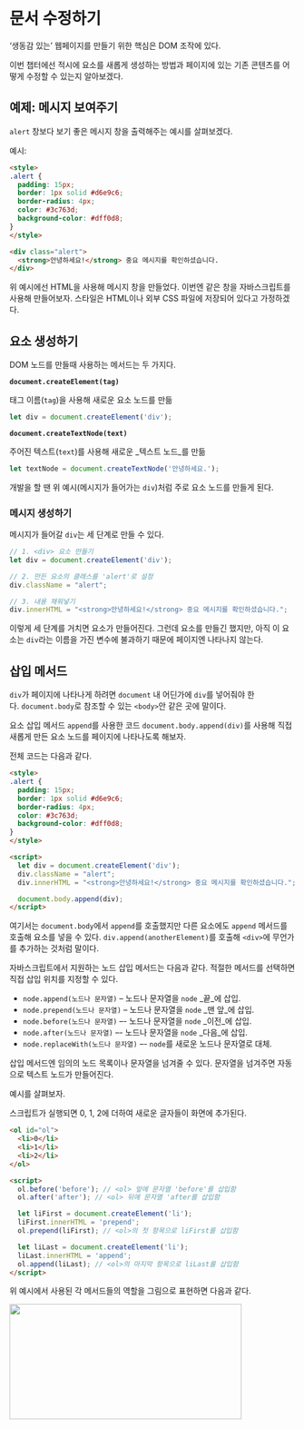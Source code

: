 # 문서 수정하기

‘생동감 있는’ 웹페이지를 만들기 위한 핵심은 DOM 조작에 있다.

이번 챕터에선 적시에 요소를 새롭게 생성하는 방법과 페이지에 있는 기존 콘텐츠를 어떻게 수정할 수 있는지 알아보겠다.

## 예제: 메시지 보여주기

`alert` 창보다 보기 좋은 메시지 창을 출력해주는 예시를 살펴보겠다.

예시:
```html
<style>
.alert {
  padding: 15px;
  border: 1px solid #d6e9c6;
  border-radius: 4px;
  color: #3c763d;
  background-color: #dff0d8;
}
</style>

<div class="alert">
  <strong>안녕하세요!</strong> 중요 메시지를 확인하셨습니다.
</div>
```

위 예시에선 HTML을 사용해 메시지 창을 만들었다. 이번엔 같은 창을 자바스크립트를 사용해 만들어보자. 스타일은 HTML이나 외부 CSS 파일에 저장되어 있다고 가정하겠다.

## 요소 생성하기

DOM 노드를 만들때 사용하는 메서드는 두 가지다.

**`document.createElement(tag)`**

태그 이름(`tag`)을 사용해 새로운 요소 노드를 만듦

```js
let div = document.createElement('div');
```

**`document.createTextNode(text)`**

주어진 텍스트(`text`)를 사용해 새로운 _텍스트 노드_를 만듦

```js
let textNode = document.createTextNode('안녕하세요.');
```

개발을 할 땐 위 예시(메시지가 들어가는 `div`)처럼 주로 요소 노드를 만들게 된다.

### 메시지 생성하기

메시지가 들어갈 `div`는 세 단계로 만들 수 있다.

```js
// 1. <div> 요소 만들기
let div = document.createElement('div');

// 2. 만든 요소의 클래스를 'alert'로 설정
div.className = "alert";

// 3. 내용 채워넣기
div.innerHTML = "<strong>안녕하세요!</strong> 중요 메시지를 확인하셨습니다.";
```

이렇게 세 단계를 거치면 요소가 만들어진다. 그런데 요소를 만들긴 했지만, 아직 이 요소는 `div`라는 이름을 가진 변수에 불과하기 때문에 페이지엔 나타나지 않는다.

## 삽입 메서드

`div`가 페이지에 나타나게 하려면 `document` 내 어딘가에 `div`를 넣어줘야 한다. `document.body`로 참조할 수 있는 `<body>`안 같은 곳에 말이다.

요소 삽입 메서드 `append`를 사용한 코드 `document.body.append(div)`를 사용해 직접 새롭게 만든 요소 노드를 페이지에 나타나도록 해보자.

전체 코드는 다음과 같다.

```html
<style>
.alert {
  padding: 15px;
  border: 1px solid #d6e9c6;
  border-radius: 4px;
  color: #3c763d;
  background-color: #dff0d8;
}
</style>

<script>
  let div = document.createElement('div');
  div.className = "alert";
  div.innerHTML = "<strong>안녕하세요!</strong> 중요 메시지를 확인하셨습니다.";

  document.body.append(div);
</script>
```

여기서는 `document.body`에서 `append`를 호출했지만 다른 요소에도 `append` 메서드를 호출해 요소를 넣을 수 있다. `div.append(anotherElement)`를 호출해 `<div>`에 무언가를 추가하는 것처럼 말이다.

자바스크립트에서 지원하는 노드 삽입 메서드는 다음과 같다. 적절한 메서드를 선택하면 직접 삽입 위치를 지정할 수 있다.

- `node.append(노드나 문자열)` – 노드나 문자열을 `node` _끝_에 삽입.
- `node.prepend(노드나 문자열)` – 노드나 문자열을 `node` _맨 앞_에 삽입.
- `node.before(노드나 문자열)` –- 노드나 문자열을 `node` _이전_에 삽입.
- `node.after(노드나 문자열)` –- 노드나 문자열을 `node` _다음_에 삽입.
- `node.replaceWith(노드나 문자열)` –- `node`를 새로운 노드나 문자열로 대체.

삽입 메서드엔 임의의 노드 목록이나 문자열을 넘겨줄 수 있다. 문자열을 넘겨주면 자동으로 텍스트 노드가 만들어진다.

예시를 살펴보자.

스크립트가 실행되면 0, 1, 2에 더하여 새로운 글자들이 화면에 추가된다.

```html
<ol id="ol">
  <li>0</li>
  <li>1</li>
  <li>2</li>
</ol>

<script>
  ol.before('before'); // <ol> 앞에 문자열 'before'를 삽입함
  ol.after('after'); // <ol> 뒤에 문자열 'after를 삽입함

  let liFirst = document.createElement('li');
  liFirst.innerHTML = 'prepend';
  ol.prepend(liFirst); // <ol>의 첫 항목으로 liFirst를 삽입함

  let liLast = document.createElement('li');
  liLast.innerHTML = 'append';
  ol.append(liLast); // <ol>의 마지막 항목으로 liLast를 삽입함
</script>
```

위 예시에서 사용된 각 메서드들의 역할을 그림으로 표현하면 다음과 같다.

<img src="https://ko.javascript.info/article/modifying-document/before-prepend-append-after.svg" alt="" width="409" height="203">

